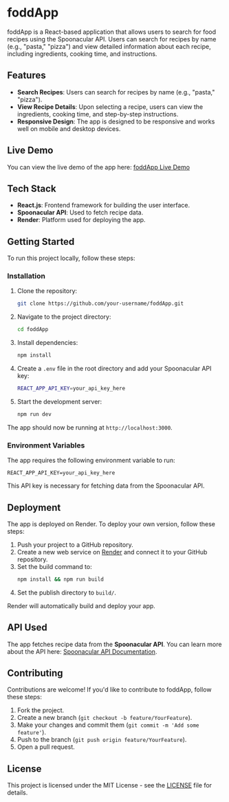 
# foddApp

foddApp is a React-based application that allows users to search for food recipes using the Spoonacular API. Users can search for recipes by name (e.g., "pasta," "pizza") and view detailed information about each recipe, including ingredients, cooking time, and instructions.

## Features

- **Search Recipes**: Users can search for recipes by name (e.g., "pasta," "pizza").
- **View Recipe Details**: Upon selecting a recipe, users can view the ingredients, cooking time, and step-by-step instructions.
- **Responsive Design**: The app is designed to be responsive and works well on mobile and desktop devices.

## Live Demo

You can view the live demo of the app here: [foddApp Live Demo](https://foodapp-woqc.onrender.com)

## Tech Stack

- **React.js**: Frontend framework for building the user interface.
- **Spoonacular API**: Used to fetch recipe data.
- **Render**: Platform used for deploying the app.

## Getting Started

To run this project locally, follow these steps:

### Installation

1. Clone the repository:
   ```bash
   git clone https://github.com/your-username/foddApp.git
   ```

2. Navigate to the project directory:
   ```bash
   cd foddApp
   ```

3. Install dependencies:
   ```bash
   npm install
   ```

4. Create a `.env` file in the root directory and add your Spoonacular API key:
   ```bash
   REACT_APP_API_KEY=your_api_key_here
   ```

5. Start the development server:
   ```bash
   npm run dev

   ```

The app should now be running at `http://localhost:3000`.


### Environment Variables

The app requires the following environment variable to run:

```
REACT_APP_API_KEY=your_api_key_here
```

This API key is necessary for fetching data from the Spoonacular API.

## Deployment

The app is deployed on Render. To deploy your own version, follow these steps:

1. Push your project to a GitHub repository.
2. Create a new web service on [Render](https://render.com/) and connect it to your GitHub repository.
3. Set the build command to:
   ```bash
   npm install && npm run build
   ```
4. Set the publish directory to `build/`.

Render will automatically build and deploy your app.

## API Used

The app fetches recipe data from the **Spoonacular API**. You can learn more about the API here: [Spoonacular API Documentation](https://spoonacular.com/food-api).

## Contributing

Contributions are welcome! If you'd like to contribute to foddApp, follow these steps:

1. Fork the project.
2. Create a new branch (`git checkout -b feature/YourFeature`).
3. Make your changes and commit them (`git commit -m 'Add some feature'`).
4. Push to the branch (`git push origin feature/YourFeature`).
5. Open a pull request.

## License

This project is licensed under the MIT License - see the [LICENSE](LICENSE) file for details.
